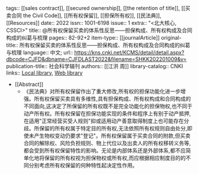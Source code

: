 tags:: [[sales contract]], [[secured ownership]], [[the retention of title]], [[买卖合同 the Civil Code]], [[所有权保留]], [[担保所有权]], [[民法典]], [[Resources]]
date:: 2022
issn:: 1001-6198
issue:: 1
extra:: "<北大核心, CSSCI>"
title:: @所有权保留买卖的体系性反思——担保构成、所有权构成及合同构成的纠葛与梳理
pages:: 82-92+2
item-type:: [[journalArticle]]
original-title:: 所有权保留买卖的体系性反思——担保构成、所有权构成及合同构成的纠葛与梳理
language:: 中文;
url:: https://kns.cnki.net/KCMS/detail/detail.aspx?dbcode=CJFD&dbname=CJFDLAST2022&filename=SHKK202201009&v=
publication-title:: 社会科学辑刊
authors:: [[江洪 周]]
library-catalog:: CNKI
links:: [Local library](zotero://select/library/items/IWGD7BAA), [Web library](https://www.zotero.org/users/8494173/items/IWGD7BAA)

- [[Abstract]]
	- 《民法典》对所有权保留作出了重大修改,所有权的担保功能化进一步增强。所有权保留买卖具有多维性,具有担保构成、所有权构成和合同构成的不同面向,这决定了所保留的所有权既不是完全功能化的担保物权,也不同于动产所有权。所有权保留在担保功能实现的条件和程序上有别于动产抵押,在适用"正常经营买受人规则"抑或适用动产善意取得制度上也可能存在分歧。所保留的所有权属于特定目的所有权,无法依照所有权规则自由处分,即使未产生物权变动仍要求"登记"。所有权保留属于买卖合同的附款,但买卖合同的解除权、风险负担规则、物上代位以及出卖人的所有权移转义务等,都会受到所有权保留特性的影响。无论是内部体系还是外部体系,都不应简单化地将保留的所有权视为担保物权或所有权,而应根据相应制度目的的不同分别考虑所有权保留的何种特性起决定性作用。